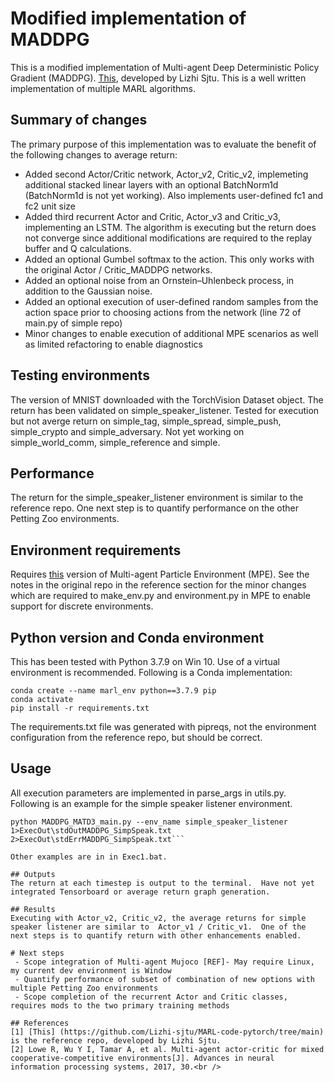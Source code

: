 # Modified implementation of MADDPG
This is a modified implementation of Multi-agent Deep Deterministic Policy Gradient (MADDPG).  [This](https://github.com/Lizhi-sjtu/MARL-code-pytorch/tree/main), developed by Lizhi Sjtu.  This is a well written implementation of multiple MARL  algorithms.<br/>

## Summary of changes
The primary purpose of this implementation was to evaluate the benefit of the following changes to average return:
 - Added second Actor/Critic network, Actor_v2, Critic_v2, implemeting additional stacked linear layers with an optional BatchNorm1d (BatchNorm1d is not yet working).  Also implements user-defined fc1 and fc2 unit size
 - Added third recurrent Actor and Critic, Actor_v3 and Critic_v3, implementing an LSTM.  The algorithm is executing but the return does not converge since additional modifications are required to the replay buffer and Q calculations.
 - Added an optional Gumbel softmax to the action. This only works with the original Actor / Critic_MADDPG networks.
 - Added an optional noise from an Ornstein–Uhlenbeck process, in addition to the Gaussian noise.
 - Added an optional execution of user-defined random samples from the action space prior to choosing actions from the network (line 72 of main.py of simple repo)
 - Minor changes to enable execution of additional MPE scenarios as well as limited refactoring to enable diagnostics

## Testing environments
The version of MNIST downloaded with the TorchVision Dataset object.  The return has been validated on simple_speaker_listener.  Tested for execution but not averge return on simple_tag, simple_spread, simple_push, simple_crypto and simple_adversary.  Not yet working on simple_world_comm, simple_reference and simple.

## Performance
The return for the simple_speaker_listener environment is similar to the reference repo.  One next step is to quantify performance on the other Petting Zoo environments.

## Environment requirements
Requires [this](https://github.com/openai/multiagent-particle-envs) version of Multi-agent Particle Environment (MPE).  See the notes in the original repo in the reference section for the minor changes which are required to make_env.py and environment.py in MPE to enable support for discrete environments.

## Python version and Conda environment
This has been tested with Python 3.7.9 on Win 10.  Use of a virtual environment is recommended.  Following is a Conda implementation:

```
conda create --name marl_env python==3.7.9 pip
conda activate
pip install -r requirements.txt
```

The requirements.txt file was generated with pipreqs, not the environment configuration from the reference repo, but should be correct.

## Usage
All execution parameters are implemented in parse_args in utils.py.  Following is an example for the simple speaker listener environment.

```
python MADDPG_MATD3_main.py --env_name simple_speaker_listener  1>ExecOut\stdOutMADDPG_SimpSpeak.txt  2>ExecOut\stdErrMADDPG_SimpSpeak.txt```

Other examples are in in Exec1.bat.

## Outputs
The return at each timestep is output to the terminal.  Have not yet integrated Tensorboard or average return graph generation.

## Results
Executing with Actor_v2, Critic_v2, the average returns for simple speaker listener are similar to  Actor_v1 / Critic_v1.  One of the next steps is to quantify return with other enhancements enabled.

# Next steps
 - Scope integration of Multi-agent Mujoco [REF]- May require Linux, my current dev environment is Window
 - Quantify performance of subset of combination of new options with multiple Petting Zoo environments
 - Scope completion of the recurrent Actor and Critic classes, requires mods to the two primary training methods

## References
[1] [This] (https://github.com/Lizhi-sjtu/MARL-code-pytorch/tree/main) is the reference repo, developed by Lizhi Sjtu.
[2] Lowe R, Wu Y I, Tamar A, et al. Multi-agent actor-critic for mixed cooperative-competitive environments[J]. Advances in neural information processing systems, 2017, 30.<br />
